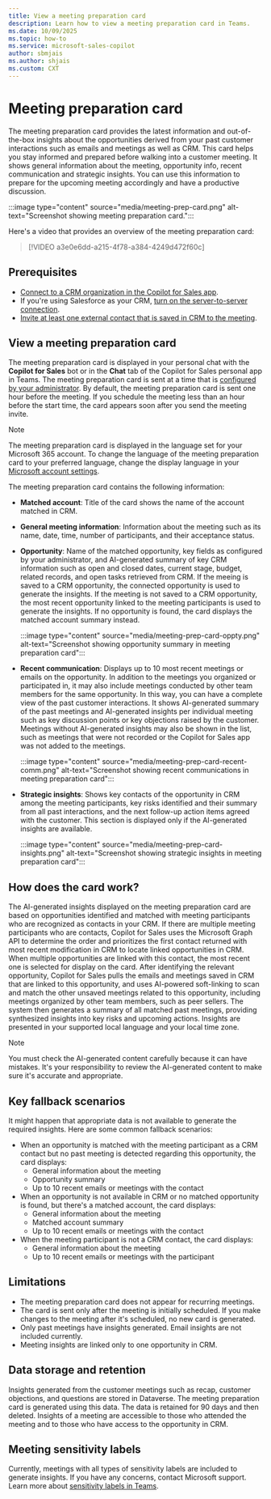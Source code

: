 ```yaml
---
title: View a meeting preparation card
description: Learn how to view a meeting preparation card in Teams.
ms.date: 10/09/2025
ms.topic: how-to
ms.service: microsoft-sales-copilot
author: sbmjais
ms.author: shjais
ms.custom: CXT
---
```


# Meeting preparation card

The meeting preparation card provides the latest information and out-of-the-box insights about the opportunities derived from your past customer interactions such as emails and meetings as well as CRM. This card helps you stay informed and prepared before walking into a customer meeting. It shows general information about the meeting, opportunity info, recent communication and strategic insights. You can use this information to prepare for the upcoming meeting accordingly and have a productive discussion.

:::image type="content" source="media/meeting-prep-card.png" alt-text="Screenshot showing meeting preparation card.":::

Here's a video that provides an overview of the meeting preparation card:

> [!VIDEO a3e0e6dd-a215-4f78-a384-4249d472f60c]

## Prerequisites

- [Connect to a CRM organization in the Copilot for Sales app](sign-in-crm-outlook.md).
- If you're using Salesforce as your CRM, [turn on the server-to-server connection](connect-agent-datasource.md).
- [Invite at least one external contact that is saved in CRM to the meeting](connect-contact.md).

## View a meeting preparation card

The meeting preparation card is displayed in your personal chat with the **Copilot for Sales** bot or in the **Chat** tab of the Copilot for Sales personal app in Teams. The meeting preparation card is sent at a time that is [configured by your administrator](configure-meeting-agent.md#configure-pre-meeting-preparation-notifications). By default, the meeting preparation card is sent one hour before the meeting. If you schedule the meeting less than an hour before the start time, the card appears soon after you send the meeting invite. 

> [!NOTE]
> The meeting preparation card is displayed in the language set for your Microsoft 365 account. To change the language of the meeting preparation card to your preferred language, change the display language in your [Microsoft account settings](https://myaccount.microsoft.com/settingsandprivacy/language).

The meeting preparation card contains the following information: 

- **Matched account**: Title of the card shows the name of the account matched in CRM. 
- **General meeting information**: Information about the meeting such as its name, date, time, number of participants, and their acceptance status.
- **Opportunity**: Name of the matched opportunity, key fields as configured by your administrator, and AI-generated summary of key CRM information such as open and closed dates, current stage, budget, related records, and open tasks retrieved from CRM. If the meeing is saved to a CRM opportunity, the connected opportunity is used to generate the insights. If the meeting is not saved to a CRM opportunity, the most recent opportunity linked to the meeting participants is used to generate the insights. If no opportunity is found, the card displays the matched account summary instead.

    :::image type="content" source="media/meeting-prep-card-oppty.png" alt-text="Screenshot showing opportunity summary in meeting preparation card":::

- **Recent communication**: Displays up to 10 most recent meetings or emails on the opportunity. In addition to the meetings you organized or participated in, it may also include meetings conducted by other team members for the same opportunity. In this way, you can have a complete view of the past customer interactions. It shows AI-generated summary of the past meetings and AI-generated insights per individual meeting such as key discussion points or key objections raised by the customer. Meetings without AI-generated insights may also be shown in the list, such as meetings that were not recorded or the Copilot for Sales app was not added to the meetings. 

    :::image type="content" source="media/meeting-prep-card-recent-comm.png" alt-text="Screenshot showing recent communications in meeting preparation card":::

- **Strategic insights**: Shows key contacts of the opportunity in CRM among the meeting participants, key risks identified and their summary from all past interactions, and the next follow-up action items agreed with the customer. This section is displayed only if the AI-generated insights are available. 

    :::image type="content" source="media/meeting-prep-card-insights.png" alt-text="Screenshot showing strategic insights in meeting preparation card":::  

## How does the card work?

The AI-generated insights displayed on the meeting preparation card are based on opportunities identified and matched with meeting participants who are recognized as contacts in your CRM. If there are multiple meeting participants who are contacts, Copilot for Sales uses the Microsoft Graph API to determine the order and prioritizes the first contact returned with most recent modification in CRM to locate linked opportunities in CRM. When multiple opportunities are linked with this contact, the most recent one is selected for display on the card. After identifying the relevant opportunity, Copilot for Sales pulls the emails and meetings saved in CRM that are linked to this opportunity, and uses AI-powered soft-linking to scan and match the other unsaved meetings related to this opportunity, including meetings organized by other team members, such as peer sellers. The system then generates a summary of all matched past meetings, providing synthesized insights into key risks and upcoming actions. Insights are presented in your supported local language and your local time zone. 

> [!NOTE]
> You must check the AI-generated content carefully because it can have mistakes. It's your responsibility to review the AI-generated content to make sure it's accurate and appropriate.

## Key fallback scenarios

It might happen that appropriate data is not available to generate the required insights. Here are some common fallback scenarios:

- When an opportunity is matched with the meeting participant as a CRM contact but no past meeting is detected regarding this opportunity, the card displays:
    - General information about the meeting
    - Opportunity summary
    - Up to 10 recent emails or meetings with the contact
- When an opportunity is not available in CRM or no matched opportunity is found, but there's a matched account, the card displays:
    - General information about the meeting
    - Matched account summary
    - Up to 10 recent emails or meetings with the contact
- When the meeting participant is not a CRM contact, the card displays:
    - General information about the meeting
    - Up to 10 recent emails or meetings with the participant

## Limitations

- The meeting preparation card does not appear for recurring meetings.
- The card is sent only after the meeting is initially scheduled. If you make changes to the meeting after it's scheduled, no new card is generated.
- Only past meetings have insights generated. Email insights are not included currently.
- Meeting insights are linked only to one opportunity in CRM. 

## Data storage and retention

Insights generated from the customer meetings such as recap, customer objections, and questions are stored in Dataverse. The meeting preparation card is generated using this data. The data is retained for 90 days and then deleted. Insights of a meeting are accessible to those who attended the meeting and to those who have access to the opportunity in CRM. 

## Meeting sensitivity labels

Currently, meetings with all types of sensitivity labels are included to generate insights. If you have any concerns, contact Microsoft support. Learn more about [sensitivity labels in Teams](https://support.microsoft.com/en-us/office/sensitivity-labels-for-teams-meetings-2b244d1d-72d0-471e-8e58-c41079e190fb).
